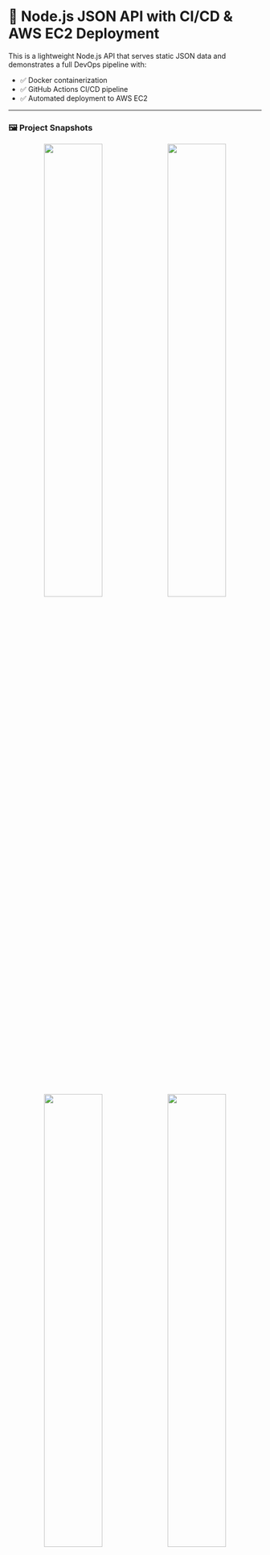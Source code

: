 # 🚀 Node.js JSON API with CI/CD & AWS EC2 Deployment

This is a lightweight Node.js API that serves static JSON data and demonstrates a full DevOps pipeline with:

- ✅ Docker containerization  
- ✅ GitHub Actions CI/CD pipeline  
- ✅ Automated deployment to AWS EC2  

---

### 🖼️ Project Snapshots

<p align="center">
  <img src="https://github.com/user-attachments/assets/608ef471-8766-4b57-bc3e-0784c0250aa4" width="48%" />
  <img src="https://github.com/user-attachments/assets/318f0aea-ad03-4829-b8e8-e79a383f5191" width="48%" />
</p>
<p align="center">
  <img src="https://github.com/user-attachments/assets/8bca4c4d-9fa8-4c28-9d4d-2b5c9ade67b5" width="48%" />
  <img src="https://github.com/user-attachments/assets/eafb347f-da31-4c6f-8cdc-6a8a18d64517" width="48%" />
</p>
<p align="center">
  <img src="https://github.com/user-attachments/assets/026164ba-cbf5-4e78-acd7-f5a95eb486bd" width="48%" />
  <img src="https://github.com/user-attachments/assets/b6f46ba0-c68d-4469-8f59-878f9a16851a" width="48%" />
</p>

---

## 📁 Project Structure

```bash
├── server.js               # Express server serving JSON data 
├── users.json              # Static mock user data 
├── Dockerfile              # For containerizing the app 
├── .github/workflows/     
│   └── deploy.yml          # CI/CD GitHub Actions workflow 
├── package.json
└── README.md
```
📦 Technologies Used
Node.js + Express

Docker

GitHub Actions for CI/CD

AWS EC2 for hosting

Custom Domain (api.harishgarg.tech)

![image](https://github.com/user-attachments/assets/e25a3768-d8ab-4b76-8ad2-c6618326ea08)


🔁 CI/CD Pipeline with GitHub Actions
Every push to the main branch triggers the following steps:

🔨 Build the Docker image

📤 Push it to Docker Hub

🔐 SSH into AWS EC2 instance

📥 Pull the latest image

🚀 Restart the container with the updated version

Workflow File:
.github/workflows/deploy.yml

☁️ Deployment to AWS EC2
EC2 instance runs Docker

GitHub Actions uses SSH for deployment

Application runs on port 3000

Optionally mapped to custom domain via DNS A record

🙌 Author
Harish Garg
🔗 Portfolio • LinkedIn • GitHub

